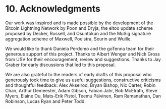 # 10. Acknowledgments

Our work was inspired and is made possible by the development of the Bitcoin Lightning Network by Poon and Dryja, the eltoo update scheme proposed by Decker, Russell, and Osuntokun and the MuSig signature aggregation scheme of Maxwell, Poelstra, Seurin and Wuille.

We would like to thank Daniela Perdomo and the goTenna team for their generous support of this project. Thanks to Albert Wenger and Nick Gross from USV for their encouragement, review and suggestions. Thanks to Jay Graber for early discussions that led to this proposal.

We are also grateful to the readers of early drafts of this proposal who generously took time to give us useful suggestions, constructive criticisms and thoughtful feedback:  Alex Akselrod, Bryan Bishop, Nic Carter, Robin Chan, Arthur Demeester, Adam Gibson, Fabian Jahr, Bob McElrath, Steve Myers, Elaine Ou, Mats-Erik Pistol, Teemu Päivinen, Ram Ramanathan, Dan Robinson, Lucas Ryan and Peter Todd.

